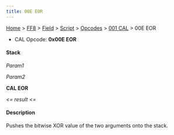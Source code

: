 ```yaml
---
title: 00E EOR
---
```


[Home](../../../../../Main%20Page.md) > [FF8](../../../../../FF8.md) > [Field](../../../../Field.md) > [Script](../../../Script.md) > [Opcodes](../../Opcodes.md) > [001 CAL](../001%20CAL.md) > 00E EOR

-   CAL Opcode: **0x00E EOR**

#### Stack

  
*Param1*

*Param2*

**CAL EOR**

*&lt;= result &lt;=*

#### Description

Pushes the bitwise XOR value of the two arguments onto the stack.

